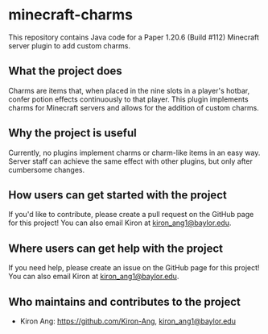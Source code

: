 # minecraft-charms
This repository contains Java code for a Paper 1.20.6 (Build #112) Minecraft server plugin to add custom charms.

## What the project does

Charms are items that, when placed in the nine slots in a player's hotbar, confer potion effects continuously to that player. This plugin implements charms for Minecraft servers and allows for the addition of custom charms.

## Why the project is useful

Currently, no plugins implement charms or charm-like items in an easy way. Server staff can achieve the same effect with other plugins, but only after cumbersome changes.

## How users can get started with the project

If you'd like to contribute, please create a pull request on the GitHub page for this project! You can also email Kiron at kiron_ang1@baylor.edu.

## Where users can get help with the project

If you need help, please create an issue on the GitHub page for this project! You can also email Kiron at kiron_ang1@baylor.edu.

## Who maintains and contributes to the project

- Kiron Ang: https://github.com/Kiron-Ang, kiron_ang1@baylor.edu
